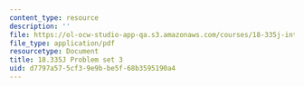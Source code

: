 ```yaml
---
content_type: resource
description: ''
file: https://ol-ocw-studio-app-qa.s3.amazonaws.com/courses/18-335j-introduction-to-numerical-methods-spring-2019/d7797a575cf39e9bbe5f68b3595190a4_MIT18_335JS19_pset3.pdf
file_type: application/pdf
resourcetype: Document
title: 18.335J Problem set 3
uid: d7797a57-5cf3-9e9b-be5f-68b3595190a4
---
```

